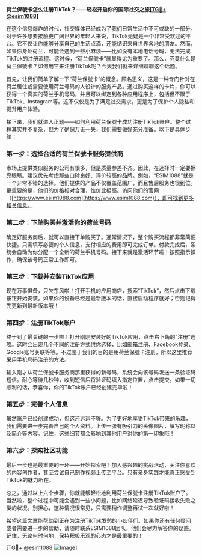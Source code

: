 **荷兰保號卡怎么注册TikTok？——轻松开启你的国际社交之旅[[TG💪+ @esim1088](https://t.me/s/esim1088)]**

在这个信息爆炸的时代，社交媒体已经成为了我们日常生活中不可或缺的一部分。对于许多想要接触更广阔世界的年轻人来说，TikTok无疑是一个非常受欢迎的平台。它不仅让你能够分享自己的生活点滴，还能结识来自世界各地的朋友。然而，如果你身处荷兰，可能会遇到一些小麻烦——比如没有本地电话号码，无法完成TikTok的注册流程。这时候，“荷兰保號卡”就显得尤为重要了。那么，究竟什么是荷兰保號卡？如何用它来注册TikTok呢？今天我们就来详细聊聊这个话题。

首先，让我们简单了解一下“荷兰保號卡”的概念。顾名思义，这是一种专门针对在荷兰居住或需要使用荷兰号码的人设计的服务产品。通过购买这样的卡片，你可以获得一个真实的荷兰手机号码，并且可以绑定到各种应用程序上，包括但不限于TikTok、Instagram等。这不仅仅是为了满足社交需求，更是为了保护个人隐私和提升用户体验。

接下来，我们就进入正题——如何利用荷兰保號卡成功注册TikTok账户。整个过程其实并不复杂，但为了确保万无一失，我们需要做好充分准备。以下是具体步骤：

### 第一步：选择合适的荷兰保號卡服务提供商

市场上提供类似服务的公司有很多，但是质量参差不齐。因此，在选择时一定要擦亮眼睛。建议优先考虑那些口碑良好、评价较高的品牌。例如，“ESIM1088”就是一个非常不错的选择。他们提供的产品不仅覆盖范围广，而且售后服务也很到位。更重要的是，他们的价格相对合理，性价比极高。访问他们的官网（[https://www.esim1088.com](https://www.esim1088.com)），即可找到更多相关信息。

### 第二步：下单购买并激活你的荷兰号码

确定好服务商后，就可以直接下单购买了。通常情况下，整个购买流程都非常简便快捷。只需填写必要的个人信息，支付相应的费用即可完成订单。付款完成后，系统会自动为你分配一个全新的荷兰手机号码。接下来就是激活环节啦！按照指示操作，确保该号码正常工作即可。

### 第三步：下载并安装TikTok应用

现在万事俱备，只欠东风啦！打开手机的应用商店，搜索“TikTok”，然后点击下载按钮开始安装。如果你的设备已经是最新版本的话，直接启动程序就好；否则记得先更新到最新版本哦！

### 第四步：注册TikTok账户

终于到了最关键的一步啦！打开刚刚安装好的TikTok应用，点击右下角的“注册”选项。这时会出现几个不同的注册方式供你选择，比如邮箱注册、Facebook登录、Google账号关联等等。不过鉴于我们的目的是用荷兰保號卡注册，所以这里推荐采用手机号码注册的方法。

输入刚才从荷兰保號卡服务商那里获得的新号码，系统会向该号码发送一条验证码短信。耐心等待几秒钟，收到短信后将验证码填入指定位置，点击提交。如果一切顺利的话，恭喜你，你的TikTok账户已经创建完毕啦！

### 第五步：完善个人信息

虽然账户已经创建成功，但这还远远不够。为了更好地享受TikTok带来的乐趣，我们需要进一步完善自己的个人资料。上传一张有吸引力的头像图片，填写昵称以及简介等内容。记住，这些细节都会影响到其他用户对你的第一印象哦！

### 第六步：探索社区功能

最后一步也是最重要的一环——开始探索吧！加入感兴趣的挑战活动，关注你喜欢的内容创作者，甚至尝试自己制作视频上传至平台。只有亲身实践才能真正感受到TikTok的魅力所在。

总之，通过以上六个步骤，你就能够轻松地利用荷兰保號卡注册TikTok账户了。当然啦，整个过程中可能会遇到一些小问题，比如网络延迟导致验证码接收失败之类的状况。别担心，这种情况很常见，只需要稍作调整再试一次就好啦！

希望这篇文章能帮助到正在为注册TikTok发愁的小伙伴们。如果你还有任何疑问或者需要进一步的帮助，请随时联系ESIM1088团队，他们会尽力解答你的疑惑。记住，无论何时何地，保持积极乐观的心态才是最重要的！

[[TG💪+ @esim1088](https://t.me/s/esim1088) ![Image](https://i.postimg.cc/4NQfJmqS/Snipaste-2025-05-13-00-14-12.png)]